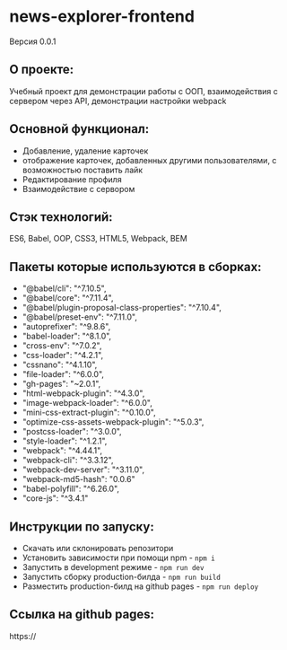 # news-explorer-frontend
Версия 0.0.1

## О проекте:
Учебный проект для демонстрации работы с ООП, взаимодействия с сервером через API, демонстрации настройки webpack


## Основной функционал: 
- Добавление, удаление карточек 
- отображение карточек, добавленных другими пользователями, с возможностью поставить лайк
- Редактирование профиля
- Взаимодействие с сервором

## Стэк технологий:
ES6, Babel, OOP, CSS3, HTML5, Webpack, BEM

## Пакеты которые используются в сборках:

   - "@babel/cli": "^7.10.5",
   - "@babel/core": "^7.11.4",
   - "@babel/plugin-proposal-class-properties": "^7.10.4",
   - "@babel/preset-env": "^7.11.0",
   - "autoprefixer": "^9.8.6",
   - "babel-loader": "^8.1.0",
   - "cross-env": "^7.0.2",
   - "css-loader": "^4.2.1",
   - "cssnano": "^4.1.10",
   - "file-loader": "^6.0.0",
   - "gh-pages": "~2.0.1",
   - "html-webpack-plugin": "^4.3.0",
   - "image-webpack-loader": "^6.0.0",
   - "mini-css-extract-plugin": "^0.10.0",
   - "optimize-css-assets-webpack-plugin": "^5.0.3",
   - "postcss-loader": "^3.0.0",
   - "style-loader": "^1.2.1",
   - "webpack": "^4.44.1",
   - "webpack-cli": "^3.3.12",
   - "webpack-dev-server": "^3.11.0",
   - "webpack-md5-hash": "0.0.6"
   - "babel-polyfill": "^6.26.0",
   - "core-js": "^3.4.1"

## Инструкции по запуску:
- Скачать или склонировать репозитори
- Установить зависимости при помощи npm - `npm i`
- Запустить в development режиме - `npm run dev`
- Запустить сборку production-билда - `npm run build`
- Разместить production-билд на github pages - `npm run deploy`

## Ссылка на github pages:
https://
